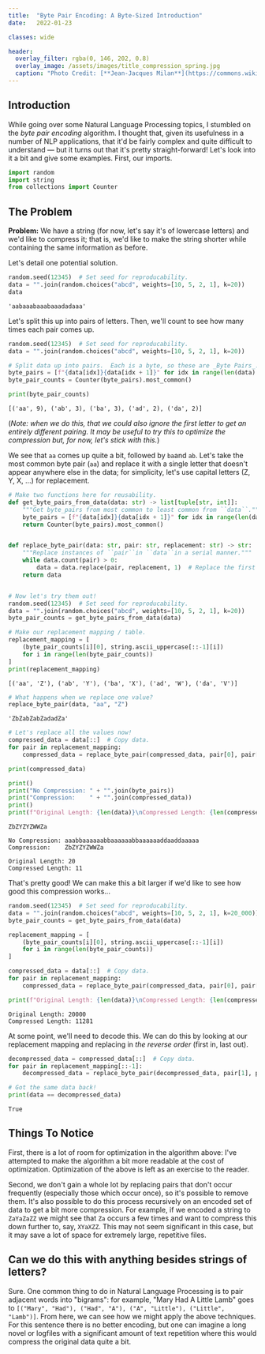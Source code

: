 ```yaml
---
title:  "Byte Pair Encoding: A Byte-Sized Introduction"
date:   2022-01-23

classes: wide

header:
  overlay_filter: rgba(0, 146, 202, 0.8)
  overlay_image: /assets/images/title_compression_spring.jpg
  caption: "Photo Credit: [**Jean-Jacques Milan**](https://commons.wikimedia.org/wiki/File:Ressort_de_compression.jpg#metadata)"
---
```

## Introduction

While going over some Natural Language Processing topics, I stumbled on the _byte pair encoding_ algorithm.  I thought that, given its usefulness in a number of NLP applications, that it'd be fairly complex and quite difficult to understand &mdash; but it turns out that it's pretty straight-forward!  Let's look into it a bit and give some examples.  First, our imports.


```python
import random
import string
from collections import Counter
```

## The Problem

**Problem:** We have a string (for now, let's say it's of lowercase letters) and we'd like to compress it; that is, we'd like to make the string shorter while containing the same information as before.

Let's detail one potential solution.


```python
random.seed(12345)  # Set seed for reproducability.
data = "".join(random.choices("abcd", weights=[10, 5, 2, 1], k=20))
data
```




    'aabaaabaaabaaadadaaa'



Let's split this up into pairs of letters.  Then, we'll count to see how many times each pair comes up.


```python
random.seed(12345)  # Set seed for reproducability.
data = "".join(random.choices("abcd", weights=[10, 5, 2, 1], k=20))

# Split data up into pairs.  Each is a byte, so these are _Byte Pairs_.
byte_pairs = [f"{data[idx]}{data[idx + 1]}" for idx in range(len(data) - 1)]
byte_pair_counts = Counter(byte_pairs).most_common()

print(byte_pair_counts)
```

    [('aa', 9), ('ab', 3), ('ba', 3), ('ad', 2), ('da', 2)]


(_Note: when we do this, that we could also ignore the first letter to get an entirely different pairing.  It may be useful to try this to optimize the compression but, for now, let's stick with this._)

We see that ``aa`` comes up quite a bit, followed by ``ba``and ``ab``.  Let's take the most common byte pair (``aa``) and replace it with a single letter that doesn't appear anywhere else in the data; for simplicity, let's use capital letters (Z, Y, X, ...) for replacement.


```python
# Make two functions here for reusability.
def get_byte_pairs_from_data(data: str) -> list[tuple[str, int]]:
    """Get byte_pairs from most common to least common from ``data``."""
    byte_pairs = [f"{data[idx]}{data[idx + 1]}" for idx in range(len(data) - 1)]
    return Counter(byte_pairs).most_common()


def replace_byte_pair(data: str, pair: str, replacement: str) -> str:
    """Replace instances of ``pair``in ``data``in a serial manner."""
    while data.count(pair) > 0:
        data = data.replace(pair, replacement, 1)  # Replace the first occurance.
    return data


# Now let's try them out!
random.seed(12345)  # Set seed for reproducability.
data = "".join(random.choices("abcd", weights=[10, 5, 2, 1], k=20))
byte_pair_counts = get_byte_pairs_from_data(data)

# Make our replacement mapping / table.
replacement_mapping = [
    (byte_pair_counts[i][0], string.ascii_uppercase[::-1][i])
    for i in range(len(byte_pair_counts))
]
print(replacement_mapping)
```

    [('aa', 'Z'), ('ab', 'Y'), ('ba', 'X'), ('ad', 'W'), ('da', 'V')]



```python
# What happens when we replace one value?
replace_byte_pair(data, "aa", "Z")
```




    'ZbZabZabZadadZa'




```python
# Let's replace all the values now!
compressed_data = data[::]  # Copy data.
for pair in replacement_mapping:
    compressed_data = replace_byte_pair(compressed_data, pair[0], pair[1])

print(compressed_data)

print()
print("No Compression: " + "".join(byte_pairs))
print("Compression:    " + "".join(compressed_data))
print()
print(f"Original Length: {len(data)}\nCompressed Length: {len(compressed_data)}")
```

    ZbZYZYZWWZa
    
    No Compression: aaabbaaaaaabbaaaaaabbaaaaaaddaaddaaaaa
    Compression:    ZbZYZYZWWZa
    
    Original Length: 20
    Compressed Length: 11


That's pretty good!  We can make this a bit larger if we'd like to see how good this compression works...


```python
random.seed(12345)  # Set seed for reproducability.
data = "".join(random.choices("abcd", weights=[10, 5, 2, 1], k=20_000))
byte_pair_counts = get_byte_pairs_from_data(data)

replacement_mapping = [
    (byte_pair_counts[i][0], string.ascii_uppercase[::-1][i])
    for i in range(len(byte_pair_counts))
]

compressed_data = data[::]  # Copy data.
for pair in replacement_mapping:
    compressed_data = replace_byte_pair(compressed_data, pair[0], pair[1])

print(f"Original Length: {len(data)}\nCompressed Length: {len(compressed_data)}")
```

    Original Length: 20000
    Compressed Length: 11281


At some point, we'll need to decode this.  We can do this by looking at our replacement mapping and replacing in _the reverse order_ (first in, last out).


```python
decompressed_data = compressed_data[::]  # Copy data.
for pair in replacement_mapping[::-1]:
    decompressed_data = replace_byte_pair(decompressed_data, pair[1], pair[0])
```


```python
# Got the same data back!
print(data == decompressed_data)
```

    True


## Things To Notice

First, there is a lot of room for optimization in the algorithm above: I've attempted to make the algorithm a bit more readable at the cost of optimization.  Optimization of the above is left as an exercise to the reader.

Second, we don't gain a whole lot by replacing pairs that don't occur frequently (especially those which occur once), so it's possible to remove them.  It's also possible to do this process recursively on an encoded set of data to get a bit more compression.  For example, if we encoded a string to ``ZaYaZaZZ`` we might see that ``Za`` occurs a few times and want to compress this down further to, say, ``XYaXZZ``.  This may not seem significant in this case, but it may save a lot of space for extremely large, repetitive files.

## Can we do this with anything besides strings of letters?

Sure.  One common thing to do in Natural Language Processing is to pair adjacent words into "bigrams": for example, "Mary Had A Little Lamb" goes to ``[("Mary", "Had"), ("Had", "A"), ("A", "Little"), ("Little", "Lamb")]``.  From here, we can see how we might apply the above techniques.  For this sentence there is no better encoding, but one can imagine a long novel or logfiles with a significant amount of text repetition where this would compress the original data quite a bit.
